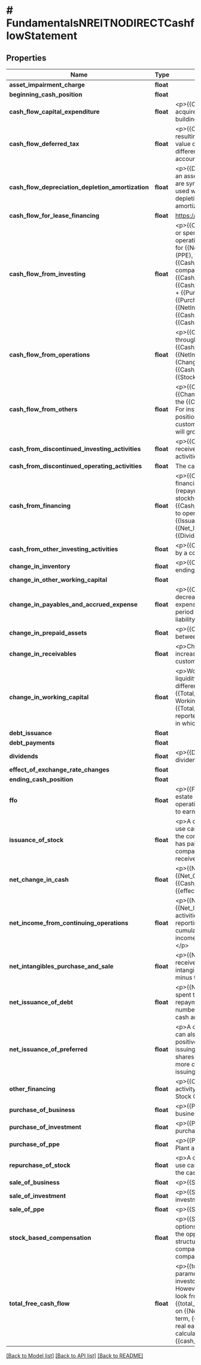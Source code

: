 # # FundamentalsNREITNODIRECTCashflowStatement

## Properties

Name | Type | Description | Notes
------------ | ------------- | ------------- | -------------
**asset_impairment_charge** | **float** |  | [optional]
**beginning_cash_position** | **float** |  | [optional]
**cash_flow_capital_expenditure** | **float** | &lt;p&gt;{{Cash_Flow_CPEX}} refers to the funds spent for a company to acquire or upgrade physical assets such as property, industrial buildings or equipment.&lt;/p&gt; | [optional]
**cash_flow_deferred_tax** | **float** | &lt;p&gt;{{CF_DeferredTax}} represents future tax liability or asset, resulting from temporary differences between book (accounting) value of assets and liabilities, and their tax value. This arises due to differences between financial accounting for shareholders and tax accounting.&lt;/p&gt; | [optional]
**cash_flow_depreciation_depletion_amortization** | **float** | &lt;p&gt;{{DDA}} is a present expense that accounts for the past cost of an asset that is now providing benefits. Depletion and amortization are synonyms for depreciation. Generally: The term depreciation is used when discussing man made tangible assets. The term depletion is used when discussing natural tangible assets. The term amortization is used when discussing intangible assets&lt;/p&gt; | [optional]
**cash_flow_for_lease_financing** | **float** | https://www.gurufocus.com/glossary/cash_flow_for_lease_financing | [optional]
**cash_flow_from_investing** | **float** | &lt;p&gt;{{Cash_Flow_from_Investing}} covers the cash a company gains or spends from investment activities in financial market and operating subsidiaries. It also includes the cash the company used for {{Net_PPE}}(PPE). If a company spends cash on {{Net_PPE}} (PPE), this will reduce their cash position. This is called {{Cash_Flow_CPEX}} (CPEX). Likewise, if a company buys another company for cash, this will reduce their cash position. &lt;br&gt;{{Cash_Flow_from_Investing}} is calculated as {{Cash_Flow_from_Investing}} &#x3D; {{PurchaseOfPPE}} + {{SaleOfPPE}} + {{PurchaseOfBusiness}} + {{SaleOfBusiness}} + {{PurchaseOfInvestment}} + {{SaleOfInvestment}} + {{NetIntangiblesPurchaseAndSale}} + {{CashFromDiscontinuedInvestingActivities}} + {{CashFromOtherInvestingActivities}}&lt;/p&gt; | [optional]
**cash_flow_from_operations** | **float** | &lt;p&gt;{{Cash_Flow_from_Operations}} refers to the cash brought in through a company&#39;s sales. &lt;br&gt;Therefore, {{Cash_Flow_from_Operations}} &#x3D; {{NetIncomeFromContinuingOperations}} + {{CF_DDA}} + {ChangeInWorkingCapital}} + Deferred Tax + {{Cash_Flow_from_Disc_Op}} + {{AssetImpairmentCharge}} + {{StockBasedCompensation}} + {{Cash_Flow_from_Others}}&lt;/p&gt; | [optional]
**cash_flow_from_others** | **float** | &lt;p&gt;{{Cash_Flow_from_Others}} may include {{ChangeInWorkingCapital}}. These are cash differences caused by the {{ChangeInInventory}}, {{AccountsPayable}}, {{Accts_Rec}} etc. For instance, if a company pays its suppliers slower, its cash position will build up faster. If a company receives payments from its customers slower, its {{Accts_Rec}} will rise, and its cash position will grow more slowly (or even shrink).&lt;/p&gt; | [optional]
**cash_from_discontinued_investing_activities** | **float** | &lt;p&gt;{{CashFromDiscontinuedInvestingActivities}} means the cash received by a company that comes from the discontinued investing activities.&lt;/p&gt; | [optional]
**cash_from_discontinued_operating_activities** | **float** | The cash generated from discontinued operations | [optional]
**cash_from_financing** | **float** | &lt;p&gt;{{Cash_from_Financing}} is the cash generated/spent from financial activities such as share issuance (buy back), debt issuance (repayment), and dividends paid to preferred and common stockholders. In the calculation of {{total_freecashflow}}, {{Cash_from_Financing}} is not calculated because it is not related to operating activities. &lt;br&gt;{{Cash_from_Financing}} &#x3D; {{Issuance_of_Stock}} + {{Repurchase_of_Stock}} + {{Net_Issuance_of_Debt}} + {{Net_Issuance_of_preferred}} + {{Dividends}} + Other Financing&lt;/p&gt; | [optional]
**cash_from_other_investing_activities** | **float** | &lt;p&gt;{{CashFromOtherInvestingActivities}} means the cash received by a company that comes from other investing activities.&lt;/p&gt; | [optional]
**change_in_inventory** | **float** | &lt;p&gt;{{ChangeInInventory}} is the difference between last period&#39;s ending inventory and the current period&#39;s ending inventory.&lt;/p&gt; | [optional]
**change_in_other_working_capital** | **float** |  | [optional]
**change_in_payables_and_accrued_expense** | **float** | &lt;p&gt;{{ChangeInPayablesAndAccruedExpense}} is the increase or decrease between periods of the {{Accts_Payable}}. Accrued expenses represent expenses incurred at the end of the reporting period but not yet paid; also called accrued liabilities. The accrued liability is shown under Liabilities section in the balance sheet.&lt;/p&gt; | [optional]
**change_in_prepaid_assets** | **float** | &lt;p&gt;{{ChangeInPrepaidAssets}} is any increase or decrease between periods of the prepaid assets.&lt;/p&gt; | [optional]
**change_in_receivables** | **float** | &lt;p&gt;Change In {{Accts_Rec}} relative to the previous period. It is any increase or decrease in the cash a company is owed by its customers.&lt;/p&gt; | [optional]
**change_in_working_capital** | **float** | &lt;p&gt;Working Capital is a measure of a company&#39;s short term liquidity or its ability to cover short term liabilities. It is defined as the difference between a company&#39;s {{Total_Current_Assets}} and {{Total_Current_Liabilities}}. &lt;br&gt;Working Capital is calculated as: Working Capital &#x3D; {{Total_Current_Assets}} - {{Total_Current_Liabilities}} &lt;br&gt;{{ChangeInWorkingCapital}} is reported in the cash flow statement since it is one of the major ways in which {{Net_Income}} can differ from operating cash flow.&lt;/p&gt; | [optional]
**debt_issuance** | **float** |  | [optional]
**debt_payments** | **float** |  | [optional]
**dividends** | **float** | &lt;p&gt;{{Dividends}} refers to the payment of cash to shareholders as dividends when the company generates income.&lt;/p&gt; | [optional]
**effect_of_exchange_rate_changes** | **float** |  | [optional]
**ending_cash_position** | **float** |  | [optional]
**ffo** | **float** | &lt;p&gt;{{FFO}} (Funds from operations) refers to the figure used by real estate investment trusts (REITs) to define the cash flow from their operations. It is calculated by adding depreciation and amortization to earnings, subtracting any gains on sales.&lt;/p&gt; | [optional]
**issuance_of_stock** | **float** | &lt;p&gt;A company may raise cash from issuing new shares. It can also use cash to buy back shares. If this number is positive, it means that the company has received more cash from issuing shares than it has paid to buy back shares. If this number is negative, it means that company has paid more cash to buy back shares than it has received for issuing shares.&lt;/p&gt; | [optional]
**net_change_in_cash** | **float** | &lt;p&gt;{{Net_Change_in_Cash}} is calculated as {{Net_Change_in_Cash}} &#x3D; {{Cash_Flow_from_Operations}} + {{Cash_Flow_from_Investing}} + {{Cash_from_Financing}} + {{effect_of_exchange_rate_changes}}&lt;/p&gt; | [optional]
**net_income_from_continuing_operations** | **float** | &lt;p&gt;{{NetIncomeFromContinuingOperations}} indicates the {{Net_Income}} that a firm brings in from ongoing business activities. These activities are expected to continue into the next reporting period. It excludes extraordinary items, income from the cumulative effects of accounting changes, non-recurring items, income from tax loss carry forward, and {{IS_preferred_dividends}}.&lt;/p&gt; | [optional]
**net_intangibles_purchase_and_sale** | **float** | &lt;p&gt;{{NetIntangiblesPurchaseAndSale}} means the net cash inflow received by a company that comes from the purchase and sale of intangibles. It equals the cash received from sale of intangibles minus the cash spent on purchasing intangibles.&lt;/p&gt; | [optional]
**net_issuance_of_debt** | **float** | &lt;p&gt;{{Net_Issuance_of_Debt}} is the cash a company received or spent through debt related activities such as debt issuance or debt repayment. If a company pays down its debt during the period, this number will be negative. If a company issued more debt, it receives cash and this number is positive.&lt;/p&gt; | [optional]
**net_issuance_of_preferred** | **float** | &lt;p&gt;A company may raise cash from issuing new preferred shares. It can also use cash to buy back preferred shares. If this number is positive, it means that the company has received more cash from issuing preferred shares than it has paid to buy back preferred shares. If this number is negative, it means that company has paid more cash to buy back preferred shares than it has received for issuing preferred shares.&lt;/p&gt; | [optional]
**other_financing** | **float** | &lt;p&gt;{{Other_Financing}} represents other {{Cash_from_Financing}} activity that not otherwise classified, which includes: Proceeds From Stock Option Exercised, Other Financing Charges.&lt;/p&gt; | [optional]
**purchase_of_business** | **float** | &lt;p&gt;{{PurchaseOfBusiness}} is the amount used to purchase business.&lt;/p&gt; | [optional]
**purchase_of_investment** | **float** | &lt;p&gt;{{PurchaseOfInvestment}} represents cash outflow on the purchase of investments in securities.&lt;/p&gt; | [optional]
**purchase_of_ppe** | **float** | &lt;p&gt;{{PurchaseOfPPE}} is the amount used to purchase Property, Plant and Equipment.&lt;/p&gt; | [optional]
**repurchase_of_stock** | **float** | &lt;p&gt;A company may raise cash from issuing new shares. It can also use cash to buy back shares. {{Repurchase_of_Stock}} represents the cash outflow to reacquire common stock during the period.&lt;/p&gt; | [optional]
**sale_of_business** | **float** | &lt;p&gt;{{SaleOfBusiness}} is the amount earned to sell business.&lt;/p&gt; | [optional]
**sale_of_investment** | **float** | &lt;p&gt;{{SaleOfInvestment}} represents cash inflow on the sale of investments in securities.&lt;/p&gt; | [optional]
**sale_of_ppe** | **float** | &lt;p&gt;{{SaleOfPPE}} is the amount earned to sell {{Net_PPE}}. &lt;/p&gt; | [optional]
**stock_based_compensation** | **float** | &lt;p&gt;{{StockBasedCompensation}} is a way corporations use stock options to reward employees. It provides executives and employees the opportunity to share in the growth of the company and, if structured properly, can align their interests with the interests of the company&#39;s shareholders and investors, without burning the company&#39;s cash on hand.&lt;/p&gt; | [optional]
**total_free_cash_flow** | **float** | &lt;p&gt;{{total_freecashflow}} is considered one of the most important parameters to measure a company&#39;s earnings power by value investors because it is not subject to estimates of {{DDA}} (DDA). However, when we look at the {{total_freecashflow}}, we should look from a long term perspective, because any year&#39;s {{total_freecashflow}} can be drastically affected by the spending on {{Net_PPE}} (PPE) of the business in that year. Over the long term, {{total_freecashflow}} should give pretty good picture on the real earnings power of the company. &lt;br&gt;{{total_freecashflow}} is calculated as {{total_freecashflow}} &#x3D; {{cash_Flow_from_Operations}} + {{Cash_Flow_CPEX}}&lt;/p&gt; | [optional]

[[Back to Model list]](../../README.md#models) [[Back to API list]](../../README.md#endpoints) [[Back to README]](../../README.md)
